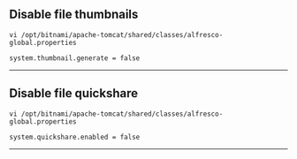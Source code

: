 ## Disable file thumbnails
```
vi /opt/bitnami/apache-tomcat/shared/classes/alfresco-global.properties

system.thumbnail.generate = false
```
---

## Disable file quickshare
```
vi /opt/bitnami/apache-tomcat/shared/classes/alfresco-global.properties

system.quickshare.enabled = false
```
---
